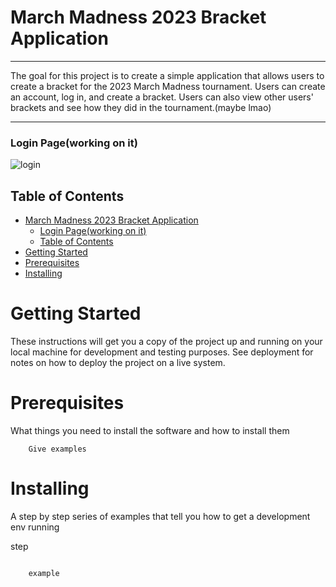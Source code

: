 # March Madness 2023 Bracket Application

---
The goal for this project is to create a simple application that allows users to create a bracket for the 2023 March Madness tournament. Users can create an account, log in, and create a bracket. Users can also view other users' brackets and see how they did in the tournament.(maybe lmao)

---

### Login Page(working on it)

![login](https://i.imgur.com/dMl4NyJ.png)

## Table of Contents

- [March Madness 2023 Bracket Application](#march-madness-2023-bracket-application)
    - [Login Page(working on it)](#login-pageworking-on-it)
  - [Table of Contents](#table-of-contents)
- [Getting Started](#getting-started)
- [Prerequisites](#prerequisites)
- [Installing](#installing)

# Getting Started

These instructions will get you a copy of the project up and running on your local machine for development and testing purposes. See deployment for notes on how to deploy the project on a live system.

# Prerequisites

What things you need to install the software and how to install them

```
    Give examples
```

# Installing

A step by step series of examples that tell you how to get a development env running

step

```

    example
```





